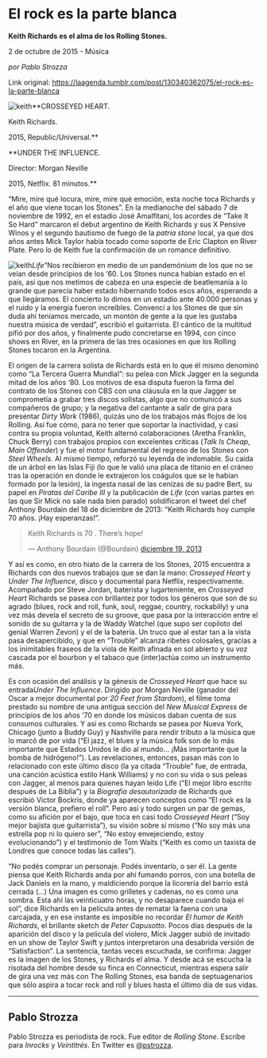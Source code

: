 # El rock es la parte blanca

**Keith Richards es el alma de los Rolling Stones.**

2 de octubre de 2015 - Música

_por Pablo Strozza_

Link original: https://laagenda.tumblr.com/post/130340362075/el-rock-es-la-parte-blanca

![keith](https://64.media.tumblr.com/8bdd6bfdbf6de320cec659cd19aec723/tumblr_inline_pk0l8shzLr1t6q87u_500.jpg)**CROSSEYED HEART.  

Keith Richards.  

2015, Republic/Universal.**

**UNDER THE INFLUENCE.   

Director: Morgan Neville  

2015, Netflix. 81 minutos.**

“Mire, mire qué locura, mire, mire qué emoción, esta noche toca Richards y el año que viene tocan los Stones”. En la medianoche del sábado 7 de noviembre de 1992, en el estadio José Amalfitani, los acordes de “Take It So Hard” marcaron el debut argentino de Keith Richards y sus X Pensive Winos y el segundo bautismo de fuego de la *patria stone* local, ya que dos años antes Mick Taylor había tocado como soporte de Eric Clapton en River Plate. Pero lo de Keith fue la confirmación de un romance definitivo. 

![keith](https://64.media.tumblr.com/f7714dc3b4413eac7e69f919bc53aa50/tumblr_inline_pk0l8siR7t1t6q87u_250.jpg)*Life*“Nos recibieron en medio de un pandemónium de los que no se veían desde principios de los ‘60. Los Stones nunca habían estado en el país, así que nos metimos de cabeza en una especie de beatlemanía a lo grande que parecía haber estado hibernando todos esos años, esperando a que llegáramos. El concierto lo dimos en un estadio ante 40.000 personas y el ruido y la energía fueron increíbles. Convencí a los Stones de que sin duda ahí teníamos mercado, un montón de gente a la que les gustaba nuestra música de verdad”, escribió el guitarrista. El cántico de la multitud pifió por dos años, y finalmente pudo concretarse en 1994, con cinco shows en River, en la primera de las tres ocasiones en que los Rolling Stones tocaron en la Argentina. 


El origen de la carrera solista de Richards está en lo que él mismo denominó como “La Tercera Guerra Mundial”: su pelea con Mick Jagger en la segunda mitad de los años ‘80. Los motivos de esa disputa fueron la firma del contrato de los Stones con CBS con una cláusula en la que Jagger se comprometía a grabar tres discos solistas, algo que no comunicó a sus compañeros de grupo; y la negativa del cantante a salir de gira para presentar *Dirty Work* (1986), quizás uno de los trabajos más flojos de los Rolling. Así fue cómo, para no tener que soportar la inactividad, y casi contra su propia voluntad, Keith alternó colaboraciones (Aretha Franklin, Chuck Berry) con trabajos propios con excelentes críticas (*Talk Is Cheap*, *Main Offender*) y fue el motor fundamental del regreso de los Stones con *Steel Wheels*. Al mismo tiempo, reforzó su leyenda de indomable. Su caída de un árbol en las Islas Fiji (lo que le valió una placa de titanio en el cráneo tras la operación en donde le extrajeron los coágulos que se le habían formado por la lesión), la ingesta nasal de las cenizas de su padre Bert, su papel en *Piratas del Caribe III* y la publicación de *Life* (con varias partes en las que Sir Mick no sale nada bien parado) solidificaron el tweet del chef Anthony Bourdain del 18 de diciembre de 2013: “Keith Richards hoy cumple 70 años. ¡Hay esperanzas!”.



> Keith Richards is 70 . There’s hope!
> 
> — Anthony Bourdain (@Bourdain) [diciembre 19, 2013](https://twitter.com/Bourdain/status/413472709050245120)

Y así es como, en otro hiato de la carrera de los Stones, 2015 encuentra a Richards con dos nuevos trabajos que se dan la mano: *Crosseyed Heart* y *Under The Influence*, disco y documental para Netflix, respectivamente. Acompañado por Steve Jordan, baterista y lugarteniente, en *Crosseyed Heart* Richards se pasea con brillantez por todos los géneros que son de su agrado (blues, rock and roll, funk, soul, reggae, country, rockabilly) y una vez más devela el secreto de su groove, que pasa por la interacción entre el sonido de su guitarra y la de Waddy Watchel (que supo ser copiloto del genial Warren Zevon) y el de la batería. Un truco que al estar tan a la vista pasa desapercibido, y que en “Trouble” alcanza ribetes colosales, gracias a los inimitables fraseos de la viola de Keith afinada en sol abierto y su voz cascada por el bourbon y el tabaco que (inter)actúa como un instrumento más. 


Es con ocasión del análisis y la génesis de *Crosseyed Heart* que hace su entrada*Under The Influence*. Dirigido por Morgan Neville (ganador del Oscar a mejor documental por *20 Feet from Stardom*), el filme toma prestado su nombre de una antigua sección del *New Musical Express* de principios de los años ‘70 en donde los músicos daban cuenta de sus consumos culturales. Y así es como Richards se pasea por Nueva York, Chicago (junto a Buddy Guy) y Nashville para rendir tributo a la música que lo marcó de por vida (“El jazz, el blues y la música folk son de lo más importante que Estados Unidos le dio al mundo… ¡Más importante que la bomba de hidrógeno!”). Las revelaciones, entonces, pasan más con lo relacionado con este último disco (la ya citada “Trouble” fue, de entrada, una canción acústica estilo Hank Williams) y no con su vida o sus peleas con Jagger, al menos para quienes hayan leído Life (“El mejor libro escrito después de La Biblia”) y la *Biografía desautorizada* de Richards que escribió Victor Bockris, donde ya aparecen conceptos como “El rock es la versión blanca, prefiero el roll”. Pero así y todo surgen un par de gemas, como su afición por el bajo, que toca en casi todo *Crosseyed Heart* (“Soy mejor bajista que guitarrista”), su visión sobre sí mismo (“No soy más una estrella pop ni lo quiero ser”, “No estoy envejeciendo, estoy evolucionando”) y el testimonio de Tom Waits (“Keith es como un taxista de Londres que conoce todas las calles”). 


“No podés comprar un personaje. Podés inventarlo, o ser él. La gente piensa que Keith Richards anda por ahí fumando porros, con una botella de Jack Daniels en la mano, y maldiciendo porque la licorería del barrio está cerrada (…) Una imagen es como grilletes y cadenas, no es como una sombra. Esta ahí las veinticuatro horas, y no desaparece cuando baja el sol”, dice Richards en la película antes de rematar la faena con una carcajada, y en ese instante es imposible no recordar *El humor de Keith Richards*, el brillante sketch de *Peter Capusotto*. Pocos días después de la aparición del disco y la película del violero, Mick Jagger subió de invitado en un show de Taylor Swift y juntos interpretaron una desabrida versión de “Satisfaction”. La sentencia, tantas veces escuchada, se confirma: Jagger es la imagen de los Stones, y Richards el alma. Y desde acá se escucha la risotada del hombre desde su finca en Connecticut, mientras espera salir de gira una vez más con The Rolling Stones, esa banda de septuagenarios que sólo aspira a tocar rock and roll y blues hasta el último día de sus vidas.


  




---

Pablo Strozza
-------------

Pablo Strozza es periodista de rock. Fue editor de *Rolling Stone*. Escribe para *Inrocks* y *Veintitrés*. En Twitter es [@pstrozza](https://twitter.com/pstrozza).

